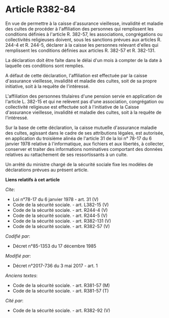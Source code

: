 # Article R382-84

En vue de permettre à la caisse d'assurance vieillesse, invalidité et maladie des cultes de procéder à l'affiliation des
personnes qui remplissent les conditions définies à l'article R. 382-57, les associations, congrégations ou collectivités
religieuses doivent, sous les sanctions prévues aux articles R. 244-4 et R. 244-5, déclarer à la caisse les personnes
relevant d'elles qui remplissent les conditions définies aux articles R. 382-57 et R. 382-131. 

La déclaration doit être faite dans le délai d'un mois à compter de la date à laquelle ces conditions sont remplies. 

A défaut de cette déclaration, l'affiliation est effectuée par la caisse d'assurance vieillesse, invalidité et maladie des
cultes, soit de sa propre initiative, soit à la requête de l'intéressé. 

L'affiliation des personnes titulaires d'une pension servie en application de l'article L. 382-15 et qui ne relèvent pas
d'une association, congrégation ou collectivité religieuse est effectuée soit à l'initiative de la Caisse d'assurance
vieillesse, invalidité et maladie des cultes, soit à la requête de l'intéressé. 

Sur la base de cette déclaration, la caisse mutuelle d'assurance maladie des cultes, agissant dans le cadre de ses
attributions légales, est autorisée, en application du troisième alinéa de l'article 31 de la loi n° 78-17 du 6 janvier 1978
relative à l'informatique, aux fichiers et aux libertés, à collecter, conserver et traiter des informations nominatives
comportant des données relatives au rattachement de ses ressortissants à un culte. 

Un arrêté du ministre chargé de la sécurité sociale fixe les modèles de déclarations prévues au présent article.

**Liens relatifs à cet article**

_Cite_:

  - Loi n°78-17 du 6 janvier 1978 - art. 31 (V)
  - Code de la sécurité sociale. - art. L382-15 (V)
  - Code de la sécurité sociale. - art. R244-4 (V)
  - Code de la sécurité sociale. - art. R244-5 (V)
  - Code de la sécurité sociale. - art. R382-131 (V)
  - Code de la sécurité sociale. - art. R382-57 (V)

_Codifié par_:

  - Décret n°85-1353 du 17 décembre 1985

_Modifié par_:

  - Décret n°2017-736 du 3 mai 2017 - art. 1

_Anciens textes_:

  - Code de la sécurité sociale. - art. R381-57 (M)
  - Code de la sécurité sociale. - art. R381-57 (T)

_Cité par_:

  - Code de la sécurité sociale. - art. R382-92 (V)
